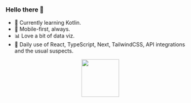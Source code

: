 ### Hello there 👋
<ul>
  <li>🥋 Currently learning Kotlin.</li>
  <li>📱 Mobile-first, always.</li>
  <li>📊 Love a bit of data viz.</li>
  <li>🚀 Daily use of React, TypeScript, Next, TailwindCSS, API integrations and the usual suspects.</li>
</ul>





<p align="center">
<img src="https://media2.giphy.com/media/3oEjI6SIIHBdRxXI40/giphy.gif?cid=ecf05e47mh1cey2wvwklmvxypq1kwg0doejfhumtyrj5l89p&rid=giphy.gif&ct=g" height="100" width="auto"/>
</p>
<!--
**daniel-collings/daniel-collings** is a ✨ _special_ ✨ repository because its `README.md` (this file) appears on your GitHub profile.

Here are some ideas to get you started:

- 🔭 I’m currently working on ...
- 🌱 I’m currently learning ...
- 👯 I’m looking to collaborate on ...
- 🤔 I’m looking for help with ...
- 💬 Ask me about ...
- 📫 How to reach me: ...
- 😄 Pronouns: ...
- ⚡ Fun fact: ...
-->

